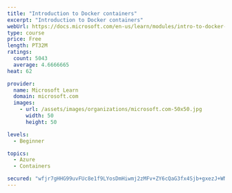 ```yaml
---
title: "Introduction to Docker containers"
excerpt: "Introduction to Docker containers"
webUrl: https://docs.microsoft.com/en-us/learn/modules/intro-to-docker-containers/
type: course
price: Free
length: PT32M
ratings:
  count: 5043
  average: 4.6666665
heat: 62

provider:
  name: Microsoft Learn
  domain: microsoft.com
  images:
    - url: /assets/images/organizations/microsoft.com-50x50.jpg
      width: 50
      height: 50

levels:
  - Beginner

topics:
  - Azure
  - Containers

secured: "wfjr7gHHG99uvFUc8e1f9LYosDmHiwmj2zMFv+ZY6cQaG3fx4Sjb+gxezJ+WNXNfTugsROhHbVLfPy/vsQze22bTokwYaq8iPldVSkIICgLM2c+cCWgyass0FIOwdd/KhFtWXRPbzRnAoJM7du7XB0Ju9jclmDtsbqmJXa/JJ+pfThxAH0b1h+zq+tz4leJ8zUbDBPcRiw5k2WWJedz292nmEnkJFXOeZmxOGYj1uWzu6KKySPVascg7ule5WRxUGxd2ZHJBtSBtQR+RyDdELPilhB0/OCVvCOJwPJI7bgQAKF1IB/tiOk0/Y4cFSJWrCsP3FeAGPcyqift7QAxkBX0a/tgsnnOooPPFXC9Fs5V3TQHEEd735ueJul9EHoeE2mwHzhJq0EPmr4K30vBUiRrPuaSWTrrrSCt2NdDkkQc=;QlJKjcBE4mfB6EPztS8sTQ=="
---
```


